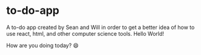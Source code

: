 # to-do-app
A  to-do app created by Sean and Will in order to get a better idea of how to use react, html, and other computer science tools. 
Hello World!

How are you doing today? :smile:
